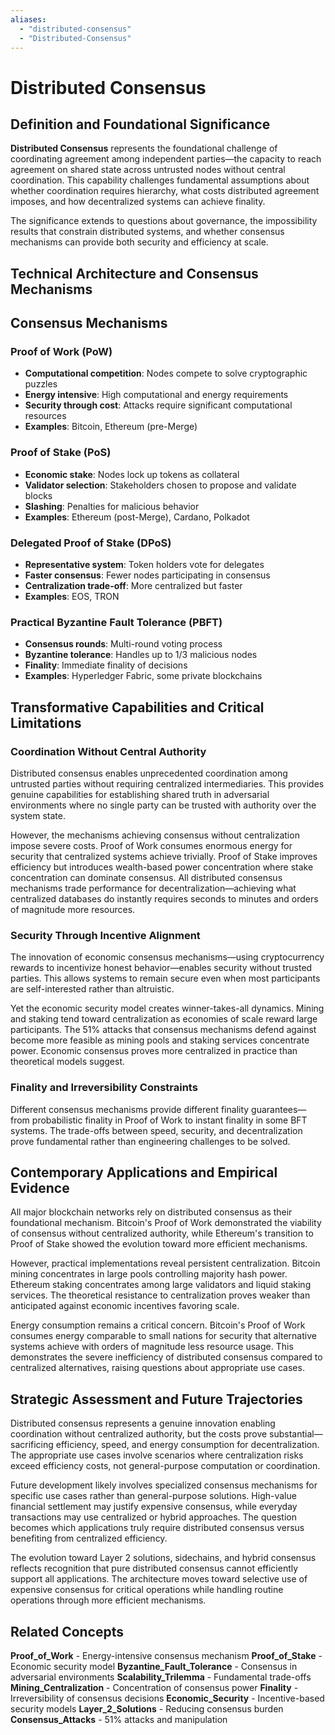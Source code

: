 ```yaml
---
aliases:
  - "distributed-consensus"
  - "Distributed-Consensus"
---
```


# Distributed Consensus

## Definition and Foundational Significance

**Distributed Consensus** represents the foundational challenge of coordinating agreement among independent parties—the capacity to reach agreement on shared state across untrusted nodes without central coordination. This capability challenges fundamental assumptions about whether coordination requires hierarchy, what costs distributed agreement imposes, and how decentralized systems can achieve finality.

The significance extends to questions about governance, the impossibility results that constrain distributed systems, and whether consensus mechanisms can provide both security and efficiency at scale.

## Technical Architecture and Consensus Mechanisms

## Consensus Mechanisms

### Proof of Work (PoW)
- **Computational competition**: Nodes compete to solve cryptographic puzzles
- **Energy intensive**: High computational and energy requirements
- **Security through cost**: Attacks require significant computational resources
- **Examples**: Bitcoin, Ethereum (pre-Merge)

### Proof of Stake (PoS)
- **Economic stake**: Nodes lock up tokens as collateral
- **Validator selection**: Stakeholders chosen to propose and validate blocks
- **Slashing**: Penalties for malicious behavior
- **Examples**: Ethereum (post-Merge), Cardano, Polkadot

### Delegated Proof of Stake (DPoS)
- **Representative system**: Token holders vote for delegates
- **Faster consensus**: Fewer nodes participating in consensus
- **Centralization trade-off**: More centralized but faster
- **Examples**: EOS, TRON

### Practical Byzantine Fault Tolerance (PBFT)
- **Consensus rounds**: Multi-round voting process
- **Byzantine tolerance**: Handles up to 1/3 malicious nodes
- **Finality**: Immediate finality of decisions
- **Examples**: Hyperledger Fabric, some private blockchains

## Transformative Capabilities and Critical Limitations

### Coordination Without Central Authority

Distributed consensus enables unprecedented coordination among untrusted parties without requiring centralized intermediaries. This provides genuine capabilities for establishing shared truth in adversarial environments where no single party can be trusted with authority over the system state.

However, the mechanisms achieving consensus without centralization impose severe costs. Proof of Work consumes enormous energy for security that centralized systems achieve trivially. Proof of Stake improves efficiency but introduces wealth-based power concentration where stake concentration can dominate consensus. All distributed consensus mechanisms trade performance for decentralization—achieving what centralized databases do instantly requires seconds to minutes and orders of magnitude more resources.

### Security Through Incentive Alignment

The innovation of economic consensus mechanisms—using cryptocurrency rewards to incentivize honest behavior—enables security without trusted parties. This allows systems to remain secure even when most participants are self-interested rather than altruistic.

Yet the economic security model creates winner-takes-all dynamics. Mining and staking tend toward centralization as economies of scale reward large participants. The 51% attacks that consensus mechanisms defend against become more feasible as mining pools and staking services concentrate power. Economic consensus proves more centralized in practice than theoretical models suggest.

### Finality and Irreversibility Constraints

Different consensus mechanisms provide different finality guarantees—from probabilistic finality in Proof of Work to instant finality in some BFT systems. The trade-offs between speed, security, and decentralization prove fundamental rather than engineering challenges to be solved.

## Contemporary Applications and Empirical Evidence

All major blockchain networks rely on distributed consensus as their foundational mechanism. Bitcoin's Proof of Work demonstrated the viability of consensus without centralized authority, while Ethereum's transition to Proof of Stake showed the evolution toward more efficient mechanisms.

However, practical implementations reveal persistent centralization. Bitcoin mining concentrates in large pools controlling majority hash power. Ethereum staking concentrates among large validators and liquid staking services. The theoretical resistance to centralization proves weaker than anticipated against economic incentives favoring scale.

Energy consumption remains a critical concern. Bitcoin's Proof of Work consumes energy comparable to small nations for security that alternative systems achieve with orders of magnitude less resource usage. This demonstrates the severe inefficiency of distributed consensus compared to centralized alternatives, raising questions about appropriate use cases.

## Strategic Assessment and Future Trajectories

Distributed consensus represents a genuine innovation enabling coordination without centralized authority, but the costs prove substantial—sacrificing efficiency, speed, and energy consumption for decentralization. The appropriate use cases involve scenarios where centralization risks exceed efficiency costs, not general-purpose computation or coordination.

Future development likely involves specialized consensus mechanisms for specific use cases rather than general-purpose solutions. High-value financial settlement may justify expensive consensus, while everyday transactions may use centralized or hybrid approaches. The question becomes which applications truly require distributed consensus versus benefiting from centralized efficiency.

The evolution toward Layer 2 solutions, sidechains, and hybrid consensus reflects recognition that pure distributed consensus cannot efficiently support all applications. The architecture moves toward selective use of expensive consensus for critical operations while handling routine operations through more efficient mechanisms.

## Related Concepts

**Proof_of_Work** - Energy-intensive consensus mechanism
**Proof_of_Stake** - Economic security model
**Byzantine_Fault_Tolerance** - Consensus in adversarial environments
**Scalability_Trilemma** - Fundamental trade-offs
**Mining_Centralization** - Concentration of consensus power
**Finality** - Irreversibility of consensus decisions
**Economic_Security** - Incentive-based security models
**Layer_2_Solutions** - Reducing consensus burden
**Consensus_Attacks** - 51% attacks and manipulation
